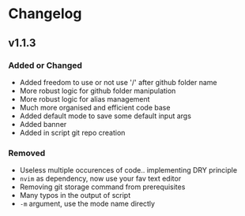 # Changelog

## v1.1.3

### Added or Changed
- Added freedom to use or not use '/' after github folder name
- More robust logic for github folder manipulation
- More robust logic for alias management
- Much more organised and efficient code base
- Added default mode to save some default input args
- Added banner
- Added in script git repo creation

### Removed

- Useless multiple occurences of code.. implementing DRY principle
- `nvim` as dependency, now use your fav text editor
- Removing git storage command from prerequisites
- Many typos in the output of script
- `-m` argument, use the mode name directly